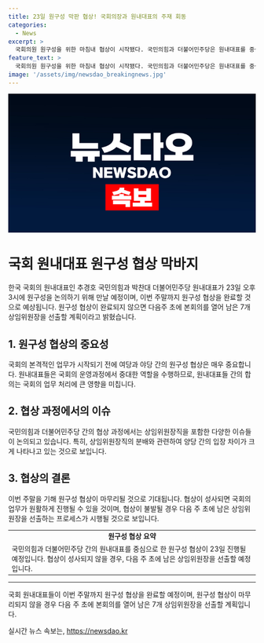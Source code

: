 ```yaml
---
title: 23일 원구성 막판 협상! 국회의장과 원내대표의 주재 회동
categories:
  - News
excerpt: >
  국회의원 원구성을 위한 마침내 협상이 시작됐다. 국민의힘과 더불어민주당은 원내대표를 중심으로 협상을 진행하며 이에 우원식 국회의장이 이번 주말까지 협상을 완료하도록 통보했다. 상임위원장 선출을 놓고 양당의 입장이 대립하고 있지만, 국민의힘은 나머지 7개 상임위원장직을 수용하며 원구성을 완료할 계획이다. 이에 따라 민주당은 협상이 불발된다면 다음주 초에도 본회의를 열어 상임위원장을 선출할 예정이라고 밝혔다.
feature_text: >
  국회의원 원구성을 위한 마침내 협상이 시작됐다. 국민의힘과 더불어민주당은 원내대표를 중심으로 협상을 진행하며 이에 우원식 국회의장이 이번 주말까지 협상을 완료하도록 통보했다. 상임위원장 선출을 놓고 양당의 입장이 대립하고 있지만, 국민의힘은 나머지 7개 상임위원장직을 수용하며 원구성을 완료할 계획이다. 이에 따라 민주당은 협상이 불발된다면 다음주 초에도 본회의를 열어 상임위원장을 선출할 예정이라고 밝혔다.
image: '/assets/img/newsdao_breakingnews.jpg'
---
```


<p><img src="/assets/img/newsdao_breakingnews.jpg" alt="pcversion 속보" /></p>

<h1>국회 원내대표 원구성 협상 막바지</h1>

<p data-ke-size="size16">한국 국회의 원내대표인 추경호 국민의힘과 박찬대 더불어민주당 원내대표가 23일 오후 3시에 원구성을 논의하기 위해 만날 예정이며, 이번 주말까지 원구성 협상을 완료할 것으로 예상됩니다. 원구성 협상이 완료되지 않으면 다음주 초에 본회의를 열어 남은 7개 상임위원장을 선출할 계획이라고 밝혔습니다.</p>

<h2 data-ke-size="size26">1. 원구성 협상의 중요성</h2>

<p data-ke-size="size16">국회의 본격적인 업무가 시작되기 전에 여당과 야당 간의 원구성 협상은 매우 중요합니다. 원내대표들은 국회의 운영과정에서 중대한 역할을 수행하므로, 원내대표들 간의 합의는 국회의 업무 처리에 큰 영향을 미칩니다.</p>

<h2 data-ke-size="size26">2. 협상 과정에서의 이슈</h2>

<p data-ke-size="size16">국민의힘과 더불어민주당 간의 협상 과정에서는 상임위원장직을 포함한 다양한 이슈들이 논의되고 있습니다. 특히, 상임위원장직의 분배와 관련하여 양당 간의 입장 차이가 크게 나타나고 있는 것으로 보입니다.</p>

<h2 data-ke-size="size26">3. 협상의 결론</h2>

<p data-ke-size="size16">이번 주말을 기해 원구성 협상이 마무리될 것으로 기대됩니다. 협상이 성사되면 국회의 업무가 원활하게 진행될 수 있을 것이며, 협상이 불발될 경우 다음 주 초에 남은 상임위원장을 선출하는 프로세스가 시행될 것으로 보입니다.</p>

<table>
    <tr>
        <td style="text-align: center; height: 17px;">
            <b>원구성 협상 요약</b>
        </td>
    </tr>
    <tr>
        <td>국민의힘과 더불어민주당 간의 원내대표를 중심으로 한 원구성 협상이 23일 진행될 예정입니다. 협상이 성사되지 않을 경우, 다음 주 초에 남은 상임위원장을 선출할 예정입니다.</td>
    </tr>
</table>

<hr>

<p data-ke-size="size16">국회 원내대표들이 이번 주말까지 원구성 협상을 완료할 예정이며, 원구성 협상이 마무리되지 않을 경우 다음 주 초에 본회의를 열어 남은 7개 상임위원장을 선출할 계획입니다.</p>
실시간 뉴스 속보는, <a href="https://newsdao.kr" rel="dofollow">https://newsdao.kr</a>


